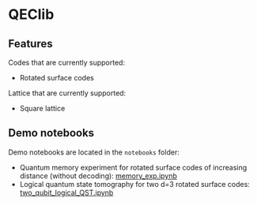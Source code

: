 # QEClib

## Features

Codes that are currently supported:
* Rotated surface codes

Lattice that are currently supported:
* Square lattice


## Demo notebooks

Demo notebooks are located in the `notebooks` folder:

* Quantum memory experiment for rotated surface codes of increasing distance (without decoding): [memory_exp.ipynb](notebooks/memory_exp.ipynb)
* Logical quantum state tomography for two d=3 rotated surface codes: [two_qubit_logical_QST.ipynb](notebooks/two_qubit_logical_QST.ipynb)